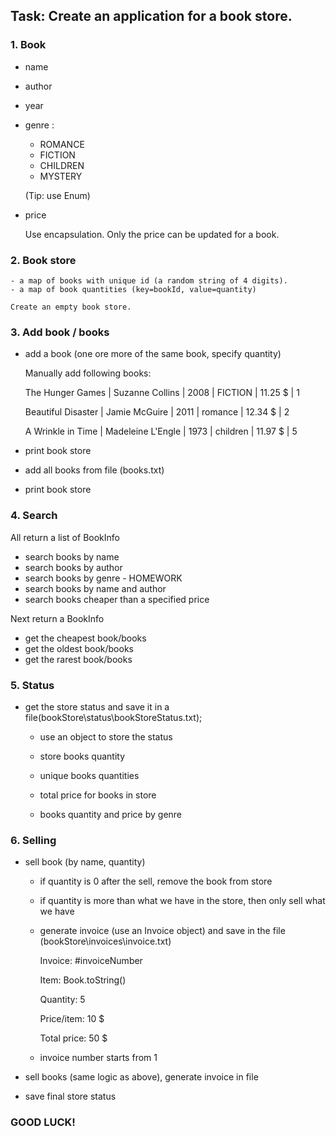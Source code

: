 ## Task: Create an application for a book store.


### 1. Book 

 - name
 - author
 - year
 - genre : 
      - ROMANCE
      - FICTION
      - CHILDREN
      - MYSTERY
      
      (Tip: use Enum)
      
- price 

   Use encapsulation. Only the price can be updated for a book.


### 2. Book store

    - a map of books with unique id (a random string of 4 digits).
    - a map of book quantities (key=bookId, value=quantity)

    Create an empty book store.



### 3. Add book / books

 - add a book (one ore more of the same book, specify quantity)

    Manually add following books:

    The Hunger Games | Suzanne Collins | 2008 | FICTION | 11.25 $ | 1
    
    Beautiful Disaster | Jamie McGuire | 2011 | romance | 12.34 $ | 2
    
    A Wrinkle in Time | Madeleine L'Engle | 1973 | children | 11.97 $ | 5

 - print book store

 - add all books from file (books.txt)

 - print book store

### 4. Search

 All return a list of BookInfo

 - search books by name
 - search books by author
 - search books by genre - HOMEWORK
 - search books by name and author
 - search books cheaper than a specified price


 Next return a BookInfo

 - get the cheapest book/books
 - get the oldest book/books
 - get the rarest book/books


### 5. Status

 - get the store status and save it in a file(bookStore\status\bookStoreStatus.txt); 
 
    - use an object to store the status

    - store books quantity
    - unique books quantities

    - total price for books in store
    - books quantity and price by genre


### 6. Selling

 - sell book (by name, quantity)

    - if quantity is 0 after the sell, remove the book from store

    - if quantity is more than what we have in the store, then only sell what we have

    - generate invoice (use an Invoice object) and save in the file (bookStore\invoices\invoice.txt)

       Invoice: #invoiceNumber
       
       Item: Book.toString()
       
       Quantity: 5
       
       Price/item: 10 $

       Total price: 50 $

    - invoice number starts from 1

 - sell books (same logic as above), generate invoice in file

 - save final store status


### GOOD LUCK!
